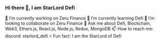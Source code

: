 ### Hi there 👋, I am StarLord Defi

<!--
**sp756897/sp756897** is a ✨ _special_ ✨ repository because its `README.md` (this file) appears on your GitHub profile.

Here are some ideas to get you started:

- 🔭 I’m currently working on ...
- 🌱 I’m currently learning ...
- 👯 I’m looking to collaborate on ...
- 🤔 I’m looking for help with ...
- 💬 Ask me about ...
- 📫 How to reach me: ...
- 😄 Pronouns: ...
- ⚡ Fun fact: ...
-->

🔭 I’m currently working on Zeru Finance
🌱 I’m currently learning Defi
👯 I’m looking to collaborate on Zeru Finance
💬 Ask me about Defi, Blockchain, Web3, Ethers.js, React.js, Node.js, Redux, MongoDB
📫 How to reach me: discord: starlord_defi
⚡ Fun fact: I am the StarLord of Defi
